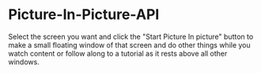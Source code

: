 # Picture-In-Picture-API
Select the screen you want and click the "Start Picture In picture" button to make a small floating window of that screen and do other things while you watch content or follow along to a tutorial as it rests above all other windows. 
